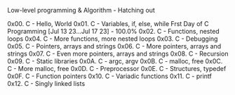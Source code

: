 Low-level programming & Algorithm - Hatching out

0x00. C - Hello, World
0x01. C - Variables, if, else, while
Frst Day of C Programming [Jul 13 23...Jul 17 23] - 100.0%
0x02. C - Functions, nested loops
0x04. C - More functions, more nested loops
0x03. C - Debugging
0x05. C - Pointers, arrays and strings
0x06. C - More pointers, arrays and strings 
0x07. C - Even more pointers, arrays and strings
0x08. C - Recursion
0x09. C - Static libraries
0x0A. C - argc, argv
0x0B. C - malloc, free
0x0C. C - More malloc, free
0x0D. C - Preprocessor
0x0E. C - Structures, typedef
0x0F. C - Function pointers
0x10. C - Variadic functions
0x11. C - printf
0x12. C - Singly linked lists
